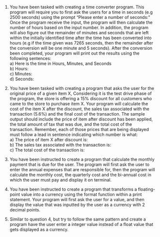 1. You have been tasked with creating a time converter program. This program will require you to first ask the users for a time in seconds (e.g 2500 seconds) using the prompt “Please enter a number of seconds:” Once the program receive the input, the program will then calculate the number of hours based on the input number. In addition, the program will also figure out the remainder of minutes and seconds that are left within the initially identified time after the time has been converted into hours (e.g if the time given was 7265 seconds, then the remainder after the conversion will be one minute and 5 seconds). After the conversion been completed, your program will print out the results using the following sentences:  
	a) Here is the time in Hours, Minutes, and Seconds  
	b) Hours:  
	c) Minutes:  
	d) Seconds:  

2. You have been tasked with creating a program that asks the user for the original price of a given item X, Considering it is the test drive phase of the program, the store is offering a 15% discount for all customers who came to the store to purchase item X. Your program will calculate the cost of the item X after the discount, the sales tax associated with the transaction (5.6%) and the final cost of the transaction. The sample output should include the price of item after discount has been applied, the total amount of tax that was due, and the total cost of the transaction. Remember, each of those prices that are being displayed must follow a lead in sentence indicating which number is what:  
	a) The price of item X after discount is:  
	b) The sales tax associated with the transaction is:  
	c) The total cost of the transaction is:  

3. You have been instructed to create a program that calculate the monthly payment that is due for the user. The program will first ask the user to enter the annual expenses that are responsible for, then the program will calculate the monthly cost, the quarterly cost and the bi-annual cost in which the user must pay and display it on terminal.  

4. You have been instructed to create a program that transforms a floating-point value into a currency using the format function within a print statement. Your program will first ask the user for a value, and then display the value that was inputted by the user as a currency with 2 decimal points.  

5. Similar to question 4, but try to follow the same pattern and create a program have the user enter a integer value instead of a float value that gets displayed as a currency.
